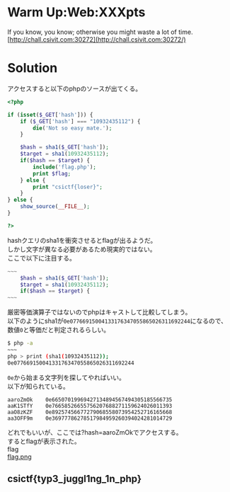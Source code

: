 # Warm Up:Web:XXXpts<!--XXX-->
If you know, you know; otherwise you might waste a lot of time.  
[http://chall.csivit.com:30272](http://chall.csivit.com:30272/)  

# Solution
アクセスすると以下のphpのソースが出てくる。  
```php
<?php

if (isset($_GET['hash'])) {
    if ($_GET['hash'] === "10932435112") {
        die('Not so easy mate.');
    }

    $hash = sha1($_GET['hash']);
    $target = sha1(10932435112);
    if($hash == $target) {
        include('flag.php');
        print $flag;
    } else {
        print "csictf{loser}";
    }
} else {
    show_source(__FILE__);
}

?>
```
hashクエリのsha1を衝突させるとflagが出るようだ。  
しかし文字が異なる必要があるため現実的ではない。  
ここで以下に注目する。  
```php
~~~
    $hash = sha1($_GET['hash']);
    $target = sha1(10932435112);
    if($hash == $target) {
~~~
```
厳密等価演算子ではないのでphpはキャストして比較してしまう。  
以下のようにsha1が`0e07766915004133176347055865026311692244`になるので、数値`0`と等価だと判定されるらしい。  
```bash
$ php -a
~~~
php > print (sha1(10932435112));
0e07766915004133176347055865026311692244
```
`0e`から始まる文字列を探してやればいい。  
以下が知られている。  
```text
aaroZmOk    0e66507019969427134894567494305185566735
aaK1STfY    0e76658526655756207688271159624026011393
aaO8zKZF    0e89257456677279068558073954252716165668
aa3OFF9m    0e36977786278517984959260394024281014729
```
どれでもいいが、ここでは?hash=aaroZmOkでアクセスする。  
するとflagが表示された。  
flag  
[flag.png](site/flag.png)  

## csictf{typ3_juggl1ng_1n_php}